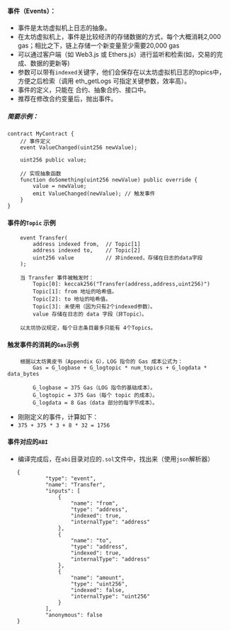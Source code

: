 #### 事件（Events）：
- 事件是太坊虚拟机上日志的抽象。
- 在太坊虚拟机上，事件是比较经济的存储数据的方式，每个大概消耗2,000 gas；相比之下，链上存储一个新变量至少需要20,000 gas
- 可以通过客户端（如 Web3.js 或 Ethers.js）进行监听和检索(如，交易的完成、数据的更新等)
- 参数可以带有```indexed```关键字，他们会保存在以太坊虚拟机日志的topics中，方便之后检索（调用 eth_getLogs 可指定关键参数，效率高）。
- 事件的定义，只能在 合约、抽象合约、接口中。
- 推荐在修改合约变量后，抛出事件。

##### 简要示例：
```
contract MyContract {
    // 事件定义
    event ValueChanged(uint256 newValue);
    
    uint256 public value;

    // 实现抽象函数
    function doSomething(uint256 newValue) public override {
        value = newValue;
        emit ValueChanged(newValue); // 触发事件
    }
}
```

#### 事件的```Topic``` 示例
```
    event Transfer(
        address indexed from,  // Topic[1]
        address indexed to,    // Topic[2]
        uint256 value          // 非indexed，存储在日志的data字段
    );
    
    当 Transfer 事件被触发时：
        Topic[0]: keccak256("Transfer(address,address,uint256)")
        Topic[1]: from 地址的哈希值。
        Topic[2]: to 地址的哈希值。
        Topic[3]: 未使用（因为只有2个indexed参数）。
        value 存储在日志的 data 字段（非Topic）。
    
    以太坊协议规定，每个日志条目最多只能有 4个Topics。        
```

#### 触发事件的消耗的```Gas```示例
```
    根据以太坊黄皮书（Appendix G），LOG 指令的 Gas 成本公式为：
        Gas = G_logbase + G_logtopic * num_topics + G_logdata * data_bytes
    
        G_logbase = 375 Gas（LOG 指令的基础成本）。
        G_logtopic = 375 Gas（每个 topic 的成本）。
        G_logdata = 8 Gas（data 部分的每字节成本）。    
```
- 刚刚定义的事件，计算如下：
- ```375 + 375 * 3 + 8 * 32 = 1756```

#### 事件对应的```ABI```
- 编译完成后，在```abi```目录对应的```.sol```文件中，找出来（使用```json```解析器）
```
   {
            "type": "event",
            "name": "Transfer",
            "inputs": [
                {
                    "name": "from",
                    "type": "address",
                    "indexed": true,
                    "internalType": "address"
                },
                {
                    "name": "to",
                    "type": "address",
                    "indexed": true,
                    "internalType": "address"
                },
                {
                    "name": "amount",
                    "type": "uint256",
                    "indexed": false,
                    "internalType": "uint256"
                }
            ],
            "anonymous": false
   }
```
